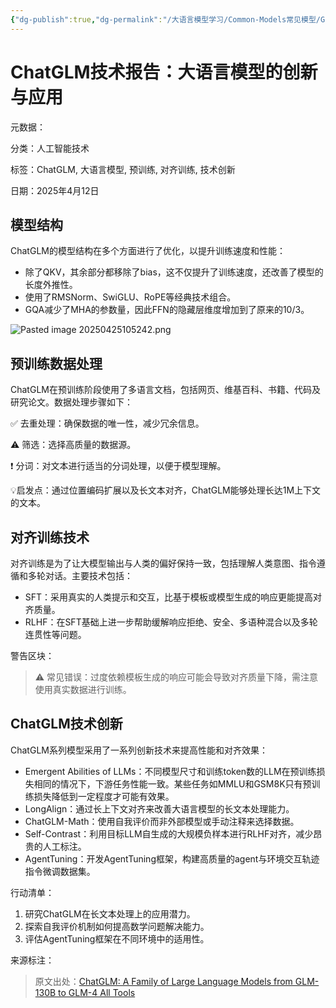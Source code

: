 ```yaml
---
{"dg-publish":true,"dg-permalink":"/大语言模型学习/Common-Models常见模型/GLM系列/GLM4","dg-home":false,"dg-description":"在此输入笔记的描述","dg-hide":false,"dg-hide-title":false,"dg-show-backlinks":true,"dg-show-local-graph":true,"dg-show-inline-title":true,"dg-pinned":false,"dg-passphrase":"在此输入访问密码","dg-enable-mathjax":false,"dg-enable-mermaid":false,"dg-enable-uml":false,"dg-note-icon":0,"dg-enable-dataview":false,"tags":["NLP"],"permalink":"/大语言模型学习/Common-Models常见模型/GLM系列/GLM4/","dgShowBacklinks":true,"dgShowLocalGraph":true,"dgShowInlineTitle":true,"dgPassFrontmatter":true,"noteIcon":0,"created":"2025-04-25T10:51:06.683+08:00","updated":"2025-04-25T10:52:46.373+08:00"}
---
```




# ChatGLM技术报告：大语言模型的创新与应用
元数据：

分类：人工智能技术

标签：ChatGLM, 大语言模型, 预训练, 对齐训练, 技术创新

日期：2025年4月12日

## 模型结构
ChatGLM的模型结构在多个方面进行了优化，以提升训练速度和性能：

- 除了QKV，其余部分都移除了bias，这不仅提升了训练速度，还改善了模型的长度外推性。
- 使用了RMSNorm、SwiGLU、RoPE等经典技术组合。
- GQA减少了MHA的参数量，因此FFN的隐藏层维度增加到了原来的10/3。

![Pasted image 20250425105242.png](/img/user/%E9%99%84%E4%BB%B6/Pasted%20image%2020250425105242.png)


## 预训练数据处理
ChatGLM在预训练阶段使用了多语言文档，包括网页、维基百科、书籍、代码及研究论文。数据处理步骤如下：

✅ 去重处理：确保数据的唯一性，减少冗余信息。

⚠ 筛选：选择高质量的数据源。

❗ 分词：对文本进行适当的分词处理，以便于模型理解。

💡启发点：通过位置编码扩展以及长文本对齐，ChatGLM能够处理长达1M上下文的文本。


## 对齐训练技术
对齐训练是为了让大模型输出与人类的偏好保持一致，包括理解人类意图、指令遵循和多轮对话。主要技术包括：

- SFT：采用真实的人类提示和交互，比基于模板或模型生成的响应更能提高对齐质量。
- RLHF：在SFT基础上进一步帮助缓解响应拒绝、安全、多语种混合以及多轮连贯性等问题。

警告区块：

> ⚠ 常见错误：过度依赖模板生成的响应可能会导致对齐质量下降，需注意使用真实数据进行训练。


## ChatGLM技术创新
ChatGLM系列模型采用了一系列创新技术来提高性能和对齐效果：

- Emergent Abilities of LLMs：不同模型尺寸和训练token数的LLM在预训练损失相同的情况下，下游任务性能一致。某些任务如MMLU和GSM8K只有预训练损失降低到一定程度才可能有效果。
- LongAlign：通过长上下文对齐来改善大语言模型的长文本处理能力。
- ChatGLM-Math：使用自我评价而非外部模型或手动注释来选择数据。
- Self-Contrast：利用目标LLM自生成的大规模负样本进行RLHF对齐，减少昂贵的人工标注。
- AgentTuning：开发AgentTuning框架，构建高质量的agent与环境交互轨迹指令微调数据集。

行动清单：

1. 研究ChatGLM在长文本处理上的应用潜力。
2. 探索自我评价机制如何提高数学问题解决能力。
3. 评估AgentTuning框架在不同环境中的适用性。

来源标注：

> 原文出处：[ChatGLM: A Family of Large Language Models from GLM-130B to GLM-4 All Tools](https://arxiv.org/pdf/2406.12793)
